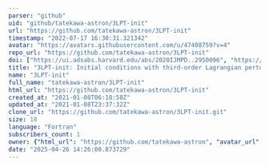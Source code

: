 ```yaml
---
parser: "github"
uid: "github/tatekawa-astron/3LPT-init"
url: "https://github.com/tatekawa-astron/3LPT-init"
timestamp: "2022-07-17 16:30:31.321342"
avatar: "https://avatars.githubusercontent.com/u/47408759?v=4"
repo_url: "https://github.com/tatekawa-astron/3LPT-init"
doi: ["https://ui.adsabs.harvard.edu/abs/2020IJMPD..2950096", "https://ui.adsabs.harvard.edu/abs/2021ascl.soft01001T/abstract"]
title: "3LPT-init: Initial conditions with third-order Lagrangian perturbation for cosmological N-body simulations"
name: "3LPT-init"
full_name: "tatekawa-astron/3LPT-init"
html_url: "https://github.com/tatekawa-astron/3LPT-init"
created_at: "2021-01-08T06:18:58Z"
updated_at: "2021-01-08T23:37:32Z"
clone_url: "https://github.com/tatekawa-astron/3LPT-init.git"
size: 18
language: "Fortran"
subscribers_count: 1
owner: {"html_url": "https://github.com/tatekawa-astron", "avatar_url": "https://avatars.githubusercontent.com/u/47408759?v=4", "login": "tatekawa-astron", "type": "Organization"}
date: "2025-04-26 14:26:00.873729"
---
```

